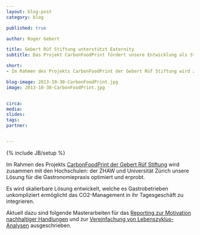 ```yaml
---
layout: blog-post
category: blog

published: true

author: Roger Gebert

title: Gebert Rüf Stiftung unterstützt Eaternity
subtitle: Das Projekt CarbonFoodPrint fördert unsere Entwicklung als Start-Up.

short: 
- Im Rahmen des Projekts CarbonFoodPrint der Gebert Rüf Stiftung wird zusammen mit den Hochschulen...

blog-image: 2013-10-30-CarbonFoodPrint.jpg
image: 2013-10-30-CarbonFoodPrint.jpg


circa: 
media: 
slides:
tags:
partner:


---
```



{% include JB/setup %}


Im Rahmen des Projekts [CarbonFoodPrint der Gebert Rüf Stiftung][1] wird zusammen mit den Hochschulen: der ZHAW und Universität Zürich unsere  Lösung für die Gastronomiepraxis optimiert und erprobt.

Es wird skalierbare Lösung entwickelt, welche es Gastrobetrieben unkompliziert ermöglicht das CO2-Management in ihr Tagesgeschäft zu integrieren. 


Aktuell dazu sind folgende Masterarbeiten für das [Reporting zur Motivation nachhaltiger Handlungen][2] und zur [Vereinfachung von Lebenszyklus-Analysen][3] ausgeschrieben.


[1]:http://www.grstiftung.ch/de/portfolio/projekte/alle/y_2013/GRS-023-13.html
[2]:http://www.ifi.uzh.ch/isr/teaching/masterarbeiten/Masterarbeit_GUI_for_Eaternity_DB.pdf 
[3]:http://www.ifi.uzh.ch/isr/teaching/masterarbeiten/Masterarbeit_Eaternity_Motivation.pdf